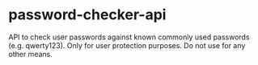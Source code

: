 # password-checker-api

API to check user passwords against known commonly used passwords (e.g. qwerty123). Only for user protection purposes. Do not use for any other means.
